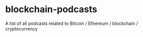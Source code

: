 # blockchain-podcasts
A list of all podcasts related to Bitcoin / Ethereum / blockchain / cryptocurrency
